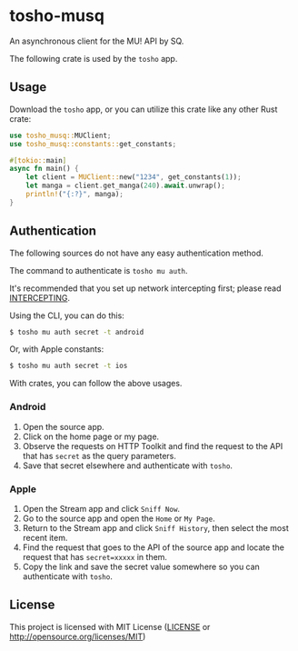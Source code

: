 # tosho-musq

An asynchronous client for the MU! API by SQ.

The following crate is used by the `tosho` app.

## Usage

Download the `tosho` app, or you can utilize this crate like any other Rust crate:

```rust
use tosho_musq::MUClient;
use tosho_musq::constants::get_constants;

#[tokio::main]
async fn main() {
    let client = MUClient::new("1234", get_constants(1));
    let manga = client.get_manga(240).await.unwrap();
    println!("{:?}", manga);
}
```

## Authentication

The following sources do not have any easy authentication method.

The command to authenticate is `tosho mu auth`.

It's recommended that you set up network intercepting first; please read [INTERCEPTING](https://github.com/noaione/tosho-mango/blob/master/INTERCEPTING.md).

Using the CLI, you can do this:

```bash
$ tosho mu auth secret -t android
```

Or, with Apple constants:

```bash
$ tosho mu auth secret -t ios
```

With crates, you can follow the above usages.

### Android

1. Open the source app.
2. Click on the home page or my page.
3. Observe the requests on HTTP Toolkit and find the request to the API that has `secret` as the query parameters.
4. Save that secret elsewhere and authenticate with `tosho`.

### Apple

1. Open the Stream app and click `Sniff Now`.
2. Go to the source app and open the `Home` or `My Page`.
3. Return to the Stream app and click `Sniff History`, then select the most recent item.
4. Find the request that goes to the API of the source app and locate the request that has `secret=xxxxx` in them.
5. Copy the link and save the secret value somewhere so you can authenticate with `tosho`.

## License

This project is licensed with MIT License ([LICENSE](https://github.com/noaione/tosho-mango/blob/master/LICENSE) or http://opensource.org/licenses/MIT)
